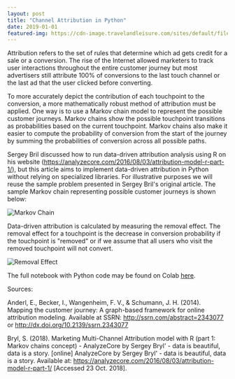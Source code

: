 ```yaml
---
layout: post
title: "Channel Attribution in Python"
date: 2019-01-01
featured-img: https://cdn-image.travelandleisure.com/sites/default/files/styles/1600x1000/public/1511365953/times-square-new-york-city-TSHOTELADS1117.jpg
---
```


Attribution refers to the set of rules that determine which ad gets credit for a sale or a conversion. The rise of the Internet allowed marketers to track user interactions throughout the entire customer journey but most advertisers still attribute 100% of conversions to the last touch channel or the last ad that the user clicked before converting.

<!--break-->

To more accurately depict the contribution of each touchpoint to the conversion, a more mathematically robust method of attribution must be applied. One way is to use a Markov chain model to represent the possible customer journeys. Markov chains show the possible touchpoint transitions as probabilities based on the current touchpoint. Markov chains also make it easier to compute the probability of conversion from the start of the journey by summing the probabilities of conversion across all possible paths.

Sergey Bril discussed how to run data-driven attribution analysis using R on his website (https://analyzecore.com/2016/08/03/attribution-model-r-part-1/), but this article aims to implement data-driven attribution in Python without relying on specialized libraries. For illustrative purposes we will reuse the sample problem presented in Sergey Bril's original article. The sample Markov chain representing possible customer journeys is shown below:
 
![Markov Chain](https://i0.wp.com/analyzecore.com/wp-content/uploads/2016/07/Screenshot-2016-07-22-14.26.50.png)
 
Data-driven attribution is calculated by measuring the removal effect. The removal effect for a touchpoint is the decrease in conversion probability if the touchpoint is "removed" or if we assume that all users who visit the removed touchpoint will not convert.
 
![Removal Effect](https://i0.wp.com/analyzecore.com/wp-content/uploads/2016/07/Screenshot-2016-07-25-21.26.57.png)

The full notebook with Python code may be found on Colab [here](https://colab.research.google.com/drive/1m_SMStJUN0Q08eaNhIa0R2dkQS6HAewT).

Sources:

Anderl, E., Becker, I., Wangenheim, F. V., & Schumann, J. H. (2014). Mapping the customer journey: A graph-based framework for online attribution modeling. Available at SSRN: http://ssrn.com/abstract=2343077 or http://dx.doi.org/10.2139/ssrn.2343077

Bryl, S. (2018). Marketing Multi-Channel Attribution model with R (part 1: Markov chains concept) - AnalyzeCore by Sergey Bryl' - data is beautiful, data is a story. [online] AnalyzeCore by Sergey Bryl' - data is beautiful, data is a story. Available at: https://analyzecore.com/2016/08/03/attribution-model-r-part-1/ [Accessed 23 Oct. 2018].
